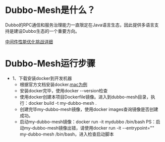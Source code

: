 # Dubbo-Mesh是什么？
Dubbo的RPC通信和服务治理能力一直限定在Java语言生态，因此提供多语言支持是建设Dubbo生态的一个重要方向。

[中间件性能优化挑战详细](https://tianchi.aliyun.com/markets/tianchi/aliware2018contest)


# Dubbo-Mesh运行步骤
* 1、下载安装docker到开发机器
    * 根据官方文档安装docker.[mac为例](https://docs.docker.com/docker-for-mac/)
    * 安装docker完毕，使用docker --version检查
    * 使用docker创建本项目Dockerfile镜像。进入到dubbo-mesh目录，执行：docker build -t my-dubbo-mesh .
    * 创建完毕my-dubbo-mesh镜像，使用docker images查询镜像是否创建成功。
    * 启动my-dubbo-mesh镜像：docker run -it mydubbo /bin/bash
    PS：启动my-dubbo-mesh镜像出错，请使用docker run -it --entrypoint="" my-dubbo-mesh /bin/bash，进入检查启动脚本       